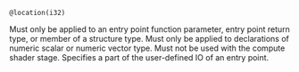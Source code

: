 ```wgsl
@location(i32)
```

Must only be applied to an entry point function parameter, entry point return type, or member of a structure type. Must only be applied to declarations of numeric scalar or numeric vector type. Must not be used with the compute shader stage.
Specifies a part of the user-defined IO of an entry point.